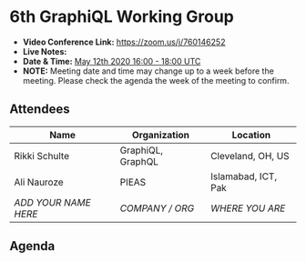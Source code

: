# 6th GraphiQL Working Group

- **Video Conference Link:** https://zoom.us/j/760146252
- **Live Notes:**
- **Date & Time:** [May 12th 2020 16:00 - 18:00 UTC](https://www.timeanddate.com/worldclock/meetingdetails.html?year=2020&month=5&day=12&hour=16&min=0&sec=0&p1=224&p2=179&p3=136&p4=37&p5=239&p6=101&p7=152)
- **NOTE:** Meeting date and time may change up to a week before the meeting. Please check the agenda the week of the meeting to confirm.

## Attendees

| Name                 | Organization      | Location          |
| -------------------- | ----------------- | ----------------- |
| Rikki Schulte        | GraphiQL, GraphQL | Cleveland, OH, US |
|Ali Nauroze            | PIEAS                | Islamabad, ICT, Pak |
| _ADD YOUR NAME HERE_ | _COMPANY / ORG_   | _WHERE YOU ARE_   |

## Agenda
